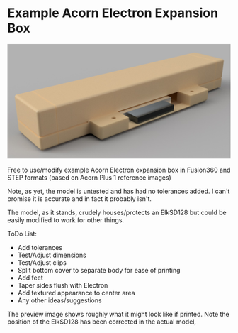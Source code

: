 # Example Acorn Electron Expansion Box

![3D Render of Example Expansion Box](https://raw.githubusercontent.com/Knelfy/Example-Electron-Expansion-Box/main/Render%20(final).jpg)

Free to use/modify example Acorn Electron expansion box in Fusion360 and STEP formats (based on Acorn Plus 1 reference images)

Note, as yet, the model is untested and has had no tolerances added. I can't promise it is accurate and in fact it probably isn't.

The model, as it stands, crudely houses/protects an ElkSD128 but could be easily modified to work for other things.

ToDo List:

- Add tolerances
- Test/Adjust dimensions
- Test/Adjust clips
- Split bottom cover to separate body for ease of printing
- Add feet
- Taper sides flush with Electron
- Add textured appearance to center area
- Any other ideas/suggestions

The preview image shows roughly what it might look like if printed. Note the position of the ElkSD128 has been corrected in the actual model,
